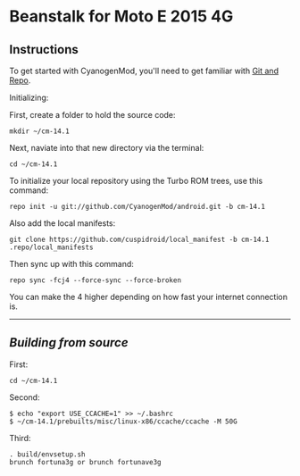 Beanstalk for Moto E 2015 4G
==================================================================

Instructions
---------------

To get started with CyanogenMod, you'll need to get familiar with
[Git and Repo](http://source.android.com/download/using-repo).

Initializing:

First, create a folder to hold the source code: 

	mkdir ~/cm-14.1

Next, naviate into that new directory via the terminal:

	cd ~/cm-14.1

To initialize your local repository using the Turbo ROM trees, use this command:

	repo init -u git://github.com/CyanogenMod/android.git -b cm-14.1

Also add the local manifests:

	git clone https://github.com/cuspidroid/local_manifest -b cm-14.1 .repo/local_manifests

Then sync up with this command:

	repo sync -fcj4 --force-sync --force-broken
	
You can make the 4 higher depending on how fast your internet connection is. 

-------------
 
_Building from source_
---------------

First:

	cd ~/cm-14.1

Second:

	$ echo "export USE_CCACHE=1" >> ~/.bashrc
	$ ~/cm-14.1/prebuilts/misc/linux-x86/ccache/ccache -M 50G

Third:

	. build/envsetup.sh
	brunch fortuna3g or brunch fortunave3g
